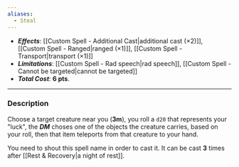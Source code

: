 ```yaml
---
aliases:
  - Steal
---
```

- ***Effects***: [[Custom Spell - Additional Cast|additional cast (×2)]], [[Custom Spell - Ranged|ranged (×1)]], [[Custom Spell - Transport|transport  (×1)]]
- ***Limitations***: [[Custom Spell - Rad speech|rad speech]], [[Custom Spell - Cannot be targeted|cannot be targeted]]
- ***Total Cost***: **6 pts**.
----
### Description
Choose a target creature near you (**3m**), you roll a `d20` that represents your "luck", the ***DM*** choses one of the objects the creature carries, based on your roll, then that item teleports from that creature to your hand.

You need to shout this spell name in order to cast it.
It can be cast **3** times after [[Rest & Recovery|a night of rest]].